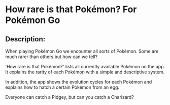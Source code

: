 # How rare is that Pokémon? For Pokémon Go

## Description:
When playing Pokémon Go we encounter all sorts of Pokémon. Some are much rarer than others but how can we tell? 

'How rare is that Pokémon?' lists all currently available Pokémon on the app. It explains the rarity of each Pokémon with a simple and descriptive system.

In addition, the app shows the evolution cycles for each Pokémon and explains how to hatch a certain Pokémon from an egg.

Everyone can catch a Pidgey, but can you catch a Charizard?

